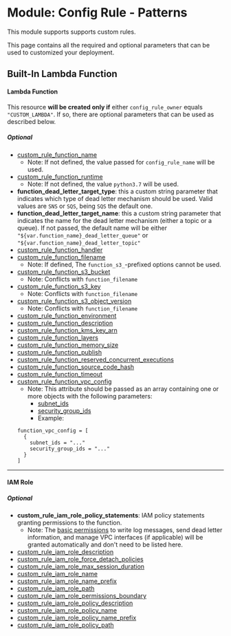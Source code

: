 # Module: Config Rule - Patterns

This module supports supports custom rules.

This page contains all the required and optional parameters that can be used to customized your deployment. 

## Built-In Lambda Function

#### Lambda Function

This resource **will be created only if** either `config_rule_owner` equals `"CUSTOM_LAMBDA"`. If so, there are optional parameters that can be used as described below.

##### Optional

* [custom_rule_function_name](https://www.terraform.io/docs/providers/aws/r/lambda_function.html#function_name)
  * Note: If not defined, the value passed for `config_rule_name` will be used.
* [custom_rule_function_runtime](https://www.terraform.io/docs/providers/aws/r/lambda_function.html#runtime)
  * Note: If not defined, the value `python3.7` will be used.
* **function_dead_letter_target_type**: this a custom string parameter that indicates which type of dead letter mechanism should be used. Valid values are `SNS` or `SQS`, being `SQS` the default one.
* **function_dead_letter_target_name**: this a custom string parameter that indicates the name for the dead letter mechanism (either a topic or a queue). If not passed, the default name will be either `"${var.function_name}_dead_letter_queue"` or `"${var.function_name}_dead_letter_topic"`
* [custom_rule_function_handler](https://www.terraform.io/docs/providers/aws/r/lambda_function.html#handler)
* [custom_rule_function_filename](https://www.terraform.io/docs/providers/aws/r/lambda_function.html#filename)
  * Note: If defined, The `function_s3_`-prefixed options cannot be used.
* [custom_rule_function_s3_bucket](https://www.terraform.io/docs/providers/aws/r/lambda_function.html#s3_bucket)
  * Note: Conflicts with `function_filename`
* [custom_rule_function_s3_key](https://www.terraform.io/docs/providers/aws/r/lambda_function.html#s3_key)
  * Note: Conflicts with `function_filename`
* [custom_rule_function_s3_object_version](https://www.terraform.io/docs/providers/aws/r/lambda_function.html#s3_object_version)
  * Note: Conflicts with `function_filename`
* [custom_rule_function_environment](https://www.terraform.io/docs/providers/aws/r/lambda_function.html#variables)
* [custom_rule_function_description](https://www.terraform.io/docs/providers/aws/r/lambda_function.html#description)
* [custom_rule_function_kms_key_arn](https://www.terraform.io/docs/providers/aws/r/lambda_function.html#kms_key_arn)
* [custom_rule_function_layers](https://www.terraform.io/docs/providers/aws/r/lambda_function.html#layers)
* [custom_rule_function_memory_size](https://www.terraform.io/docs/providers/aws/r/lambda_function.html#memory_size)
* [custom_rule_function_publish](https://www.terraform.io/docs/providers/aws/r/lambda_function.html#publish)
* [custom_rule_function_reserved_concurrent_executions](https://www.terraform.io/docs/providers/aws/r/lambda_function.html#reserved_concurrent_executions)
* [custom_rule_function_source_code_hash](https://www.terraform.io/docs/providers/aws/r/lambda_function.html#source_code_hash)
* [custom_rule_function_timeout](https://www.terraform.io/docs/providers/aws/r/lambda_function.html#timeout)
* [custom_rule_function_vpc_config](https://www.terraform.io/docs/providers/aws/r/lambda_function.html#vpc_config)
  * Note: This attribute should be passed as an array containing one or more objects with the following parameters:
      * [subnet_ids](https://www.terraform.io/docs/providers/aws/r/lambda_function.html#subnet_ids)
      * [security_group_ids](https://www.terraform.io/docs/providers/aws/r/lambda_function.html#security_group_ids)
    * Example:
  ```
  function_vpc_config = [
    {
      subnet_ids = "..."
      security_group_ids = "..."
    }
  ]
  ```
------

#### IAM Role

##### Optional

* **custom_rule_iam_role_policy_statements**: IAM policy statements granting permissions to the function.
  * Note: The [basic permissions](lambda_function.tf#L37) to write log messages, send dead letter information, and manage VPC interfaces (if applicable) will be granted automatically and don't need to be listed here. 
* [custom_rule_iam_role_description](https://www.terraform.io/docs/providers/aws/r/iam_role.html#description)
* [custom_rule_iam_role_force_detach_policies](https://www.terraform.io/docs/providers/aws/r/iam_role.html#force_detach_policies)
* [custom_rule_iam_role_max_session_duration](https://www.terraform.io/docs/providers/aws/r/iam_role.html#max_session_duration)
* [custom_rule_iam_role_name](https://www.terraform.io/docs/providers/aws/r/iam_role.html#name)
* [custom_rule_iam_role_name_prefix](https://www.terraform.io/docs/providers/aws/r/iam_role.html#name_prefix)
* [custom_rule_iam_role_path](https://www.terraform.io/docs/providers/aws/r/iam_role.html#path)
* [custom_rule_iam_role_permissions_boundary](https://www.terraform.io/docs/providers/aws/r/iam_role.html#permissions_boundary)
* [custom_rule_iam_role_policy_description](https://www.terraform.io/docs/providers/aws/r/iam_policy.html#description)
* [custom_rule_iam_role_policy_name](https://www.terraform.io/docs/providers/aws/r/iam_policy.html#name)
* [custom_rule_iam_role_policy_name_prefix](https://www.terraform.io/docs/providers/aws/r/iam_policy.html#name_prefix)
* [custom_rule_iam_role_policy_path](https://www.terraform.io/docs/providers/aws/r/iam_policy.html#path)